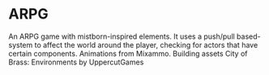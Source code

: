 # ARPG
 An ARPG game with mistborn-inspired elements.
 It uses a push/pull based-system to affect the world around the player, checking for actors that have certain components.
 Animations from Mixammo.
 Building assets City of Brass: Environments by UppercutGames